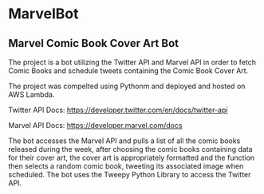 # MarvelBot
## Marvel Comic Book Cover Art Bot

The project is a bot utilizing the Twitter API and Marvel API in order to fetch Comic Books and schedule tweets containing the Comic Book Cover Art.

The project was compelted using Pythonm and deployed and hosted on AWS Lambda.

Twitter API Docs: https://developer.twitter.com/en/docs/twitter-api

Marvel API Docs: https://developer.marvel.com/docs

The bot accesses the Marvel API and pulls a list of all the comic books released during the week, after choosing the comic books containing data for their cover art, the cover art is appropriately formatted and the function then selects a random comic book, tweeting its associated image when scheduled. The bot uses the Tweepy Python Library to access the Twitter API. 
